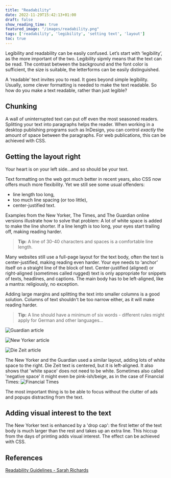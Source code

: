 ```yaml
---
title: "Readability"
date: 2022-11-29T15:42:13+01:00
draft: false
show_reading_time: true
featured_image: "/images/readability.png"
tags: ['readability', 'legibility', 'setting text', 'layout']
toc: true
---
```


Legibility and readability can be easily confused. Let’s start with ‘legibility’, as the more important of the two. Legibility sipmly means that the text can be read. The contrast between the background and the font color is sufficient, the size is suitable, the letterforms can be easily distinguished. 

<!-- An example of a fancy font that is not so easy to read. -->
 
A ‘readable’ text invites you to read. It goes beyond simple legibility. Usually, some clever formatting is needed to make the text readable. So how do you make a text readable, rather than just legible?

## Chunking

A wall of uninterrupted text can put off even the most seasoned readers. Splitting your text into paragraphs helps the reader. 
When working in a desktop publishing programs such as InDesign, you can control *exactly* the amount of space between the paragraphs. For web publications, this can be achieved with CSS.

## Getting the layout right

Your heart is on your left side...and so should be your text. 

Text formatting on the web got much better in recent years, also CSS now offers much more flexibility. Yet we still see some usual offenders:
- line length too long, 
- too much line spacing (or too little),
- center-justified text.

Examples from the New Yorker, The Times, and The Guardian online versions illustrate how to solve that problem: A lot of white space is added to make the line shorter. If a line length is too long, your eyes start trailing off, making reading harder. 

> **Tip:** A line of 30-40 characters and spaces is a comfortable line length. 

Many websites still use a full-page layout for the text body, often the text is center-justified, making reading even harder. Your eye needs to ‘anchor’ itself on a straight line of the block of text. Center-justified (aligned) or right-aligned (sometimes called rugged) text is only appropriate for snippets of texts, headlines, and captions. The main body has to be left-aligned, like a mantra: religiously, no exception. 

Adding large margins and splitting the text into smaller columns is a good solution. Columns of text shouldn't be too narrow either, as it will make reading harder. 

> **Tip:** A line should have a minimum of six words - different rules might apply for German and other languages...

![Guardian article](/images/guardian.png)

![New Yorker article](/images/new-yorker.png)

![Die Zeit article](/images/dieZeit.png) 

The New Yorker and the Guardian used a similar layout, adding lots of white space to the right. 
Die Zeit text is centered, but it is left-aligned. It also shows that 'white space' does not need to be white. Sometimes also called 'negative space' it might even be pink-ish/beige, as in the case of Financial Times:
![Financial Times](/images/ft.png)

 The most important thing is to be able to focus without the clutter of ads and popups distracting from the text.

## Adding visual interest to the text

The New Yorker text is enhanced by a 'drop cap': the first letter of the text body is much larger than the rest and takes up an extra line. 
This hiccup from the days of printing adds visual interest. The effect can be achieved with CSS. 

## References
 
[Readability Guidelines - Sarah Richards](https://readabilityguidelines.co.uk/) 
<!-- Chris Coyer explains the technique in CSS tricks. -->